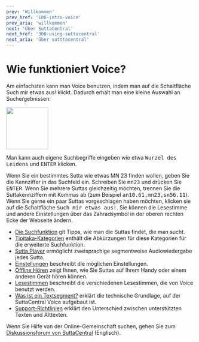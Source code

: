 ```yaml
---
prev: 'Willkommen'
prev_href: '100-intro-voice'
prev_aria: 'willkommen'
next: 'Über SuttaCentral'
next_href: '300-using-suttacentral'
next_aria: 'über sutttacentral'
---
```

# Wie funktioniert Voice?
Am einfachsten kann man Voice benutzen, indem man auf die Schaltfläche <span class="kbd" aria-label="schaltfläche such-mir-etwas-aus">Such mir etwas aus!</span> klickt. Dadurch erhält man eine kleine Auswahl an Suchergebnissen:

<img aria-label="bild schaltfläche such-mir-etwas-aus"
  src="/sc-voice/assets/img/such-mir-etwas-aus.png?raw=true" style="height:8em"/>

Man kann auch eigene Suchbegriffe eingeben wie etwa <kbd>Wurzel des Leidens</kbd> und <kbd>ENTER</kbd> klicken.

Wenn Sie ein bestimmtes <span aria-label="sutta">Sutta</span> wie etwas MN 23 finden wollen, geben Sie die Kennziffer in das Suchfeld ein. Schreiben Sie <kbd>mn23</kbd> und drücken Sie <kbd>ENTER</kbd>. Wenn Sie mehrere Suttas gleichzeitig möchten, trennen Sie die Suttakennziffern mit Kommas ab (zum Beispiel <kbd>an10.61<span aria-label="komma"></span><span aria-hidden="true">,</span>mn23<span aria-label="komma"></span><span aria-hidden="true">,</span>sn56.11</kbd>). Wenn Sie gerne ein paar Suttas vorgeschlagen haben möchten, klicken sie auf die Schaltfläche <kbd>Such mir etwas aus!</kbd>. Sie können die Lesestimme und andere Einstellungen über das Zahradsymbol in der oberen rechten Ecke der Webseite ändern.

* [Die Suchfunktion](/dhammaregen/de/201-suche) git Tipps, wie man die Suttas findet, die man sucht.
* [Tipitaka-Kategorien](/dhammaregen/de/201-tipitaka) enthält die Abkürzungen für diese Kategorien für die erweiterte Suchfunktion.
* [Sutta Player](/dhammaregen/de/201-suttaplayer) ermöglicht zweisprachige segmentweise Audiowiedergabe jedes Sutta.
* [Einstellungen](/dhammaregen/de/201-einstellungen) beschreibt die möglichen Einstellungen.
* [Offline Hören](/dhammaregen/de/201-offline-horen) zeigt Ihnen, wie Sie Suttas auf Ihrem Handy oder einem anderen Gerät hören können.
* [Lesestimmen](/dhammaregen/de/201-lesestimmen) beschreibt die verschiedenen Lesestimmen, die von Voice benutzt werden.
* [Was ist ein Textsegment?](/dhammaregen/de/301-segmentierung) erklärt die technische Grundlage, auf der SuttaCentral Voice aufgebaut ist.
* [Support-Richtlinien](/dhammaregen/de/201-support) erklärt den Unterschied zwischen unterstützten Texten und Alttexten.

Wenn Sie Hilfe von der Online-Gemeinschaft suchen, gehen Sie zum <a href="https://discourse.suttacentral.net/t/how-do-you-use-suttacentral-voice/12384" target="_blank">Diskussionsforum von SuttaCentral</a> (Englisch).

